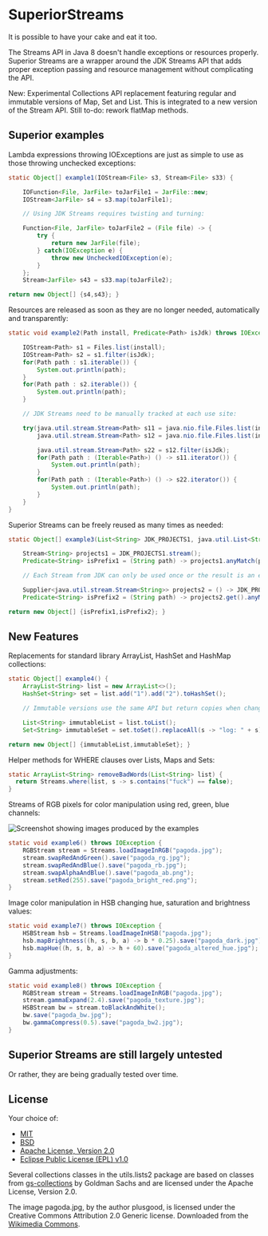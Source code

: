 SuperiorStreams
===============

It is possible to have your cake and eat it too.

The Streams API in Java 8 doesn't handle exceptions or resources properly. Superior Streams are a wrapper around the JDK Streams API that adds proper exception passing and resource management without complicating the API.

New: Experimental Collections API replacement featuring regular and immutable versions of Map, Set and List. This is integrated to a new version of the Stream API. Still to-do: rework flatMap methods.

## Superior examples

Lambda expressions throwing IOExceptions are just as simple to use as those throwing unchecked exceptions:

```java
static Object[] example1(IOStream<File> s3, Stream<File> s33) {

	IOFunction<File, JarFile> toJarFile1 = JarFile::new;
	IOStream<JarFile> s4 = s3.map(toJarFile1);

	// Using JDK Streams requires twisting and turning:

	Function<File, JarFile> toJarFile2 = (File file) -> {
		try {
			return new JarFile(file);
		} catch(IOException e) {
			throw new UncheckedIOException(e);
		}
	};
	Stream<JarFile> s43 = s33.map(toJarFile2);

return new Object[] {s4,s43}; }
```

Resources are released as soon as they are no longer needed, automatically and transparently:

```java
static void example2(Path install, Predicate<Path> isJdk) throws IOException {

	IOStream<Path> s1 = Files.list(install);
	IOStream<Path> s2 = s1.filter(isJdk);
	for(Path path : s1.iterable()) {
		System.out.println(path);
	}
	for(Path path : s2.iterable()) {
		System.out.println(path);
	}

	// JDK Streams need to be manually tracked at each use site:

	try(java.util.stream.Stream<Path> s11 = java.nio.file.Files.list(install);
		java.util.stream.Stream<Path> s12 = java.nio.file.Files.list(install);) {

		java.util.stream.Stream<Path> s22 = s12.filter(isJdk);
		for(Path path : (Iterable<Path>) () -> s11.iterator()) {
			System.out.println(path);
		}
		for(Path path : (Iterable<Path>) () -> s22.iterator()) {
			System.out.println(path);
		}
	}
}
```

Superior Streams can be freely reused as many times as needed:

```java
static Object[] example3(List<String> JDK_PROJECTS1, java.util.List<String> JDK_PROJECTS2) {

	Stream<String> projects1 = JDK_PROJECTS1.stream();
	Predicate<String> isPrefix1 = (String path) -> projects1.anyMatch(path::startsWith);

	// Each Stream from JDK can only be used once or the result is an exception at runtime:

	Supplier<java.util.stream.Stream<String>> projects2 = () -> JDK_PROJECTS2.stream();
	Predicate<String> isPrefix2 = (String path) -> projects2.get().anyMatch(path::startsWith);

return new Object[] {isPrefix1,isPrefix2}; }
```

## New Features

Replacements for standard library ArrayList, HashSet and HashMap collections:

```java
static Object[] example4() {
	ArrayList<String> list = new ArrayList<>();
	HashSet<String> set = list.add("1").add("2").toHashSet();

	// Immutable versions use the same API but return copies when changed:

	List<String> immutableList = list.toList();
	Set<String> immutableSet = set.toSet().replaceAll(s -> "log: " + s);

return new Object[] {immutableList,immutableSet}; }
```

Helper methods for WHERE clauses over Lists, Maps and Sets:

```java
static ArrayList<String> removeBadWords(List<String> list) {
  return Streams.where(list, s -> s.contains("fuck") == false);
}
```

Streams of RGB pixels for color manipulation using red, green, blue channels:

![Screenshot showing images produced by the examples](https://raw.github.com/Overruler/SuperiorStreams/master/Screenshot.png)

```java
static void example6() throws IOException {
	RGBStream stream = Streams.loadImageInRGB("pagoda.jpg");
	stream.swapRedAndGreen().save("pagoda_rg.jpg");
	stream.swapRedAndBlue().save("pagoda_rb.jpg");
	stream.swapAlphaAndBlue().save("pagoda_ab.png");
	stream.setRed(255).save("pagoda_bright_red.png");
}
```

Image color manipulation in HSB changing hue, saturation and brightness values:

```java
static void example7() throws IOException {
	HSBStream hsb = Streams.loadImageInHSB("pagoda.jpg");
	hsb.mapBrightness((h, s, b, a) -> b * 0.25).save("pagoda_dark.jpg");
	hsb.mapHue((h, s, b, a) -> h + 60).save("pagoda_altered_hue.jpg");
}
```

Gamma adjustments:

```java
static void example8() throws IOException {
	RGBStream stream = Streams.loadImageInRGB("pagoda.jpg");
	stream.gammaExpand(2.4).save("pagoda_texture.jpg");
	HSBStream bw = stream.toBlackAndWhite();
	bw.save("pagoda_bw.jpg");
	bw.gammaCompress(0.5).save("pagoda_bw2.jpg");
}
```

## Superior Streams are still largely untested

Or rather, they are being gradually tested over time.

## License

Your choice of:
- [MIT](http://opensource.org/licenses/MIT)
- [BSD](http://opensource.org/licenses/bsd-license.php)
- [Apache License, Version 2.0](http://www.apache.org/licenses/LICENSE-2.0)
- [Eclipse Public License (EPL) v1.0](http://wiki.eclipse.org/EPL)

Several collections classes in the utils.lists2 package are based on classes from [gs-collections](https://github.com/goldmansachs/gs-collections) by Goldman Sachs and are licensed under the Apache License, Version 2.0.

The image pagoda.jpg, by the author plusgood, is licensed under the Creative Commons Attribution 2.0 Generic license. Downloaded from the [Wikimedia Commons](http://en.wikipedia.org/wiki/File:Silverpagoda.jpg).
